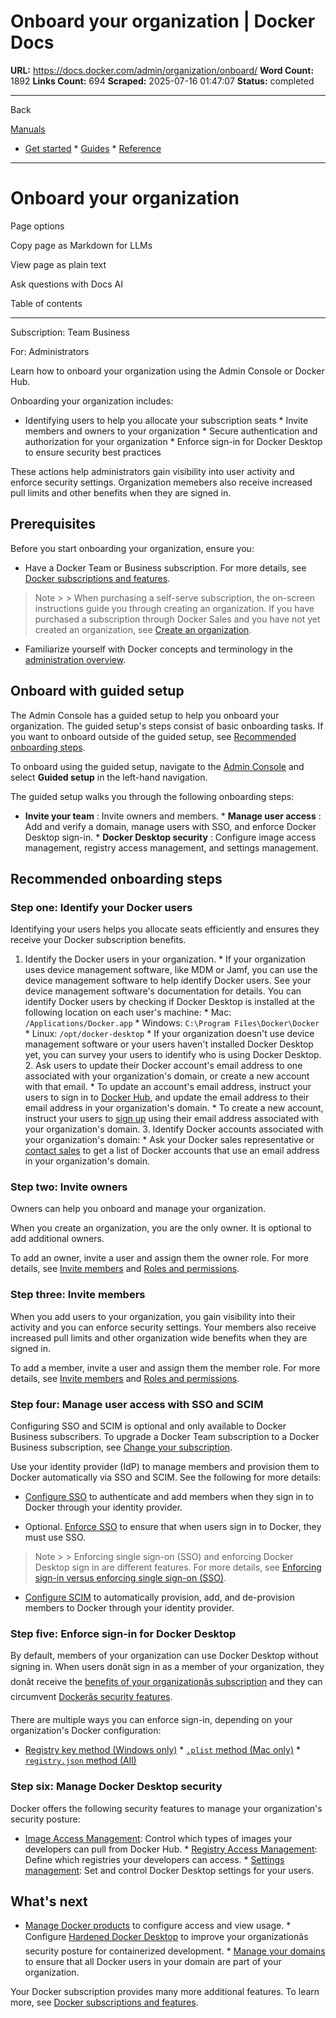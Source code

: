 # Onboard your organization | Docker Docs

**URL:** https://docs.docker.com/admin/organization/onboard/
**Word Count:** 1892
**Links Count:** 694
**Scraped:** 2025-07-16 01:47:07
**Status:** completed

---

Back

[Manuals](https://docs.docker.com/manuals/)

  * [Get started](https://docs.docker.com/get-started/)   * [Guides](https://docs.docker.com/guides/)   * [Reference](https://docs.docker.com/reference/)

* * *

# Onboard your organization

Page options

Copy page as Markdown for LLMs

View page as plain text

Ask questions with Docs AI

Table of contents

* * *

Subscription: Team Business

For: Administrators

Learn how to onboard your organization using the Admin Console or Docker Hub.

Onboarding your organization includes:

  * Identifying users to help you allocate your subscription seats   * Invite members and owners to your organization   * Secure authentication and authorization for your organization   * Enforce sign-in for Docker Desktop to ensure security best practices

These actions help administrators gain visibility into user activity and enforce security settings. Organization memebers also receive increased pull limits and other benefits when they are signed in.

## Prerequisites

Before you start onboarding your organization, ensure you:

  * Have a Docker Team or Business subscription. For more details, see [Docker subscriptions and features](https://docs.docker.com/subscription/details/).

> Note >  > When purchasing a self-serve subscription, the on-screen instructions guide you through creating an organization. If you have purchased a subscription through Docker Sales and you have not yet created an organization, see [Create an organization](https://docs.docker.com/admin/organization/orgs/).

  * Familiarize yourself with Docker concepts and terminology in the [administration overview](https://docs.docker.com/admin/).

## Onboard with guided setup

The Admin Console has a guided setup to help you onboard your organization. The guided setup's steps consist of basic onboarding tasks. If you want to onboard outside of the guided setup, see [Recommended onboarding steps](https://docs.docker.com/admin/organization/onboard/#recommended-onboarding-steps).

To onboard using the guided setup, navigate to the [Admin Console](https://app.docker.com) and select **Guided setup** in the left-hand navigation.

The guided setup walks you through the following onboarding steps:

  * **Invite your team** : Invite owners and members.   * **Manage user access** : Add and verify a domain, manage users with SSO, and enforce Docker Desktop sign-in.   * **Docker Desktop security** : Configure image access management, registry access management, and settings management.

## Recommended onboarding steps

### Step one: Identify your Docker users

Identifying your users helps you allocate seats efficiently and ensures they receive your Docker subscription benefits.

  1. Identify the Docker users in your organization.      * If your organization uses device management software, like MDM or Jamf, you can use the device management software to help identify Docker users. See your device management software's documentation for details. You can identify Docker users by checking if Docker Desktop is installed at the following location on each user's machine:        * Mac: `/Applications/Docker.app`        * Windows: `C:\Program Files\Docker\Docker`        * Linux: `/opt/docker-desktop`      * If your organization doesn't use device management software or your users haven't installed Docker Desktop yet, you can survey your users to identify who is using Docker Desktop.   2. Ask users to update their Docker account's email address to one associated with your organization's domain, or create a new account with that email.      * To update an account's email address, instruct your users to sign in to [Docker Hub](https://hub.docker.com), and update the email address to their email address in your organization's domain.      * To create a new account, instruct your users to [sign up](https://hub.docker.com/signup) using their email address associated with your organization's domain.   3. Identify Docker accounts associated with your organization's domain:      * Ask your Docker sales representative or [contact sales](https://www.docker.com/pricing/contact-sales/) to get a list of Docker accounts that use an email address in your organization's domain.

### Step two: Invite owners

Owners can help you onboard and manage your organization.

When you create an organization, you are the only owner. It is optional to add additional owners.

To add an owner, invite a user and assign them the owner role. For more details, see [Invite members](https://docs.docker.com/admin/organization/members/) and [Roles and permissions](https://docs.docker.com/enterprise/security/roles-and-permissions/).

### Step three: Invite members

When you add users to your organization, you gain visibility into their activity and you can enforce security settings. Your members also receive increased pull limits and other organization wide benefits when they are signed in.

To add a member, invite a user and assign them the member role. For more details, see [Invite members](https://docs.docker.com/admin/organization/members/) and [Roles and permissions](https://docs.docker.com/enterprise/security/roles-and-permissions/).

### Step four: Manage user access with SSO and SCIM

Configuring SSO and SCIM is optional and only available to Docker Business subscribers. To upgrade a Docker Team subscription to a Docker Business subscription, see [Change your subscription](https://docs.docker.com/subscription/change/).

Use your identity provider \(IdP\) to manage members and provision them to Docker automatically via SSO and SCIM. See the following for more details:

  * [Configure SSO](https://docs.docker.com/enterprise/security/single-sign-on/configure/) to authenticate and add members when they sign in to Docker through your identity provider.

  * Optional. [Enforce SSO](https://docs.docker.com/enterprise/security/single-sign-on/connect/) to ensure that when users sign in to Docker, they must use SSO.

> Note >  > Enforcing single sign-on \(SSO\) and enforcing Docker Desktop sign in are different features. For more details, see [Enforcing sign-in versus enforcing single sign-on \(SSO\)](https://docs.docker.com/enterprise/security/enforce-sign-in/#enforcing-sign-in-versus-enforcing-single-sign-on-sso).

  * [Configure SCIM](https://docs.docker.com/enterprise/security/provisioning/scim/) to automatically provision, add, and de-provision members to Docker through your identity provider.

### Step five: Enforce sign-in for Docker Desktop

By default, members of your organization can use Docker Desktop without signing in. When users donât sign in as a member of your organization, they donât receive the [benefits of your organizationâs subscription](https://docs.docker.com/subscription/details/) and they can circumvent [Dockerâs security features](https://docs.docker.com/enterprise/security/hardened-desktop/).

There are multiple ways you can enforce sign-in, depending on your organization's Docker configuration:

  * [Registry key method \(Windows only\)](https://docs.docker.com/enterprise/security/enforce-sign-in/methods/#registry-key-method-windows-only)   * [`.plist` method \(Mac only\)](https://docs.docker.com/enterprise/security/enforce-sign-in/methods/#plist-method-mac-only)   * [`registry.json` method \(All\)](https://docs.docker.com/enterprise/security/enforce-sign-in/methods/#registryjson-method-all)

### Step six: Manage Docker Desktop security

Docker offers the following security features to manage your organization's security posture:

  * [Image Access Management](https://docs.docker.com/enterprise/security/hardened-desktop/image-access-management/): Control which types of images your developers can pull from Docker Hub.   * [Registry Access Management](https://docs.docker.com/enterprise/security/hardened-desktop/registry-access-management/): Define which registries your developers can access.   * [Settings management](https://docs.docker.com/enterprise/security/hardened-desktop/settings-management/): Set and control Docker Desktop settings for your users.

## What's next

  * [Manage Docker products](https://docs.docker.com/admin/organization/manage-products/) to configure access and view usage.   * Configure [Hardened Docker Desktop](https://docs.docker.com/desktop/hardened-desktop/) to improve your organizationâs security posture for containerized development.   * [Manage your domains](https://docs.docker.com/enterprise/security/domain-management/) to ensure that all Docker users in your domain are part of your organization.

Your Docker subscription provides many more additional features. To learn more, see [Docker subscriptions and features](https://docs.docker.com/subscription/details/).